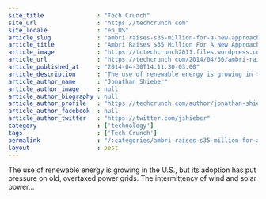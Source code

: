 ```yaml
---
site_title               : "Tech Crunch"
site_url                 : "https://techcrunch.com"
site_locale              : "en_US"
article_slug             : "ambri-raises-s35-million-for-a-new-approach-to-grid-scale-power-storage"
article_title            : "Ambri Raises $35 Million For A New Approach To Grid-Scale Power Storage"
article_image            : "https://tctechcrunch2011.files.wordpress.com/2014/04/shutterstock_103274513.jpg?w=764&h=400&crop=1"
article_url              : "https://techcrunch.com/2014/04/30/ambri-raises-35-million-for-a-new-approach-to-grid-scale-power-storage/"
article_published_at     : "2014-04-30T14:11:30-03:00"
article_description      : "The use of renewable energy is growing in the U.S., but its adoption has put pressure on old, overtaxed power grids. The intermittency of wind and solar power..."
article_author_name      : "Jonathan Shieber"
article_author_image     : null
article_author_biography : null
article_author_profile   : "https://techcrunch.com/author/jonathan-shieber/"
article_author_facebook  : null
article_author_twitter   : "https://twitter.com/jshieber"
category                 : ['technology']
tags                     : ['Tech Crunch']
permalink                : "/:categories/ambri-raises-s35-million-for-a-new-approach-to-grid-scale-power-storage/"
layout                   : post
---
```


The use of renewable energy is growing in the U.S., but its adoption has put pressure on old, overtaxed power grids. The intermittency of wind and solar power...
